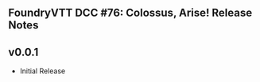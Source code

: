 FoundryVTT DCC #76: Colossus, Arise! Release Notes
----------------------------------------------------------

v0.0.1
------
* Initial Release

